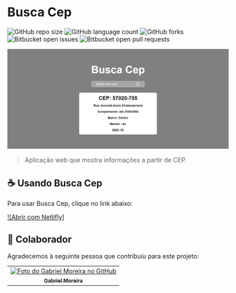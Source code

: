 # Busca Cep

![GitHub repo size](https://img.shields.io/github/repo-size/gabomoreira/busca-cep?style=for-the-badge)
![GitHub language count](https://img.shields.io/github/languages/count/gabomoreira/busca-cep?style=for-the-badge)
![GitHub forks](https://img.shields.io/github/forks/gabomoreira/busca-cep?style=for-the-badge)
![Bitbucket open issues](https://img.shields.io/bitbucket/issues/gabomoreira/busca-cep?style=for-the-badge)
![Bitbucket open pull requests](https://img.shields.io/bitbucket/pr-raw/gabomoreira/busca-cep?style=for-the-badge)

<img src="img-project.png" alt="busca-cep">

> Aplicação web que mostra informações a partir de CEP.

## ☕ Usando Busca Cep

Para usar Busca Cep, clique no link abaixo:

[![Abrir com Netlifly]](https://busca-cep-react.netlify.app/)

## 🤝 Colaborador

Agradecemos à seguinte pessoa que contribuíu para este projeto:

<table>
  <tr>
    <td align="center">
      <a href="https://github.com/gabomoreira">
        <img src="https://github.com/gabomoreira.png" width="100px;" alt="Foto do Gabriel Moreira no GitHub"/><br>
        <sub>
          <b>Gabriel Moreira</b>
        </sub>
      </a>
    </td>
  </tr>
</table>
